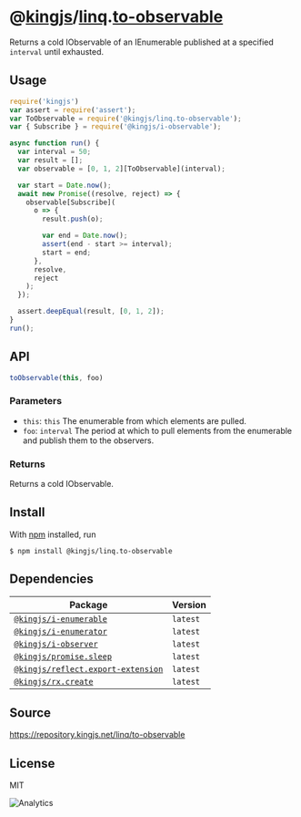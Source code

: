 # @[kingjs][@kingjs]/[linq][ns0].[to-observable][ns1]
Returns a cold IObservable of an IEnumerable published at a specified `interval` until exhausted.
## Usage
```js
require('kingjs')
var assert = require('assert');
var ToObservable = require('@kingjs/linq.to-observable');
var { Subscribe } = require('@kingjs/i-observable');

async function run() {
  var interval = 50;
  var result = [];
  var observable = [0, 1, 2][ToObservable](interval);

  var start = Date.now();
  await new Promise((resolve, reject) => {
    observable[Subscribe](
      o => { 
        result.push(o);

        var end = Date.now();
        assert(end - start >= interval);
        start = end;
      },
      resolve,
      reject
    );
  });

  assert.deepEqual(result, [0, 1, 2]);
}
run();
```

## API
```ts
toObservable(this, foo)
```

### Parameters
- `this`: `this` The enumerable from which elements are pulled.
- `foo`: `interval` The period at which to pull elements from the enumerable and publish them to the observers.
### Returns
Returns a cold IObservable.


## Install
With [npm](https://npmjs.org/) installed, run
```
$ npm install @kingjs/linq.to-observable
```
## Dependencies
|Package|Version|
|---|---|
|[`@kingjs/i-enumerable`](https://www.npmjs.com/package/@kingjs/i-enumerable)|`latest`|
|[`@kingjs/i-enumerator`](https://www.npmjs.com/package/@kingjs/i-enumerator)|`latest`|
|[`@kingjs/i-observer`](https://www.npmjs.com/package/@kingjs/i-observer)|`latest`|
|[`@kingjs/promise.sleep`](https://www.npmjs.com/package/@kingjs/promise.sleep)|`latest`|
|[`@kingjs/reflect.export-extension`](https://www.npmjs.com/package/@kingjs/reflect.export-extension)|`latest`|
|[`@kingjs/rx.create`](https://www.npmjs.com/package/@kingjs/rx.create)|`latest`|
## Source
https://repository.kingjs.net/linq/to-observable
## License
MIT

![Analytics](https://analytics.kingjs.net/linq/to-observable)

[@kingjs]: https://www.npmjs.com/package/kingjs
[ns0]: https://www.npmjs.com/package/@kingjs/linq
[ns1]: https://www.npmjs.com/package/@kingjs/linq.to-observable
